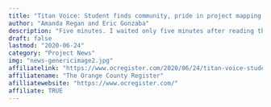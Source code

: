 ```yaml
---
title: "Titan Voice: Student finds community, pride in project mapping historical gay friendly spots"
author: "Amanda Regan and Eric Gonzaba"
description: "Five minutes. I waited only five minutes after reading the spring 2020 announcement to apply for the opportunity to work as a graduate research assistant with Eric Gonzaba, assistant professor of American Studies, on his grant-funded project Mapping the Gay Guides."
draft: false
lastmod: "2020-06-24"
category: "Project News"
img: "news-genericimage2.jpg"
affiliatelink: "https://www.ocregister.com/2020/06/24/titan-voice-student-finds-community-pride-in-project-mapping-historical-gay-friendly-spots/"
affiliatename: "The Orange County Register"
afilliatewebsite: "https://www.ocregister.com/"
affiliate: TRUE
---
```

